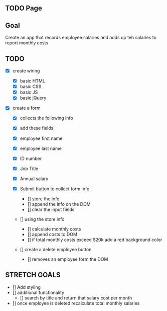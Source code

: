 ## TODO Page

## Goal

Create an app that records employee salaries and adds up teh salaries to report monthly costs

## TODO

- [x] create wiring

  - [x] basic HTML
  - [x] basic CSS
  - [x] basic JS
  - [x] basic jQuery

- [x] create a form

  - [x] collects the following info

  -[x] add these fields

  - [x] employee first name
  - [x] employee last name
  - [x] ID number
  - [x] Job Title
  - [x] Annual salary

  - [x] Submit button to collect form info

    - [] store the info
    - [] append the info on the DOM
    - [] clear the input fields

  - [] using the store info

    - [] calculate monthly costs
    - [] append costs to DOM
    - [] if total monthly costs exceed $20k add a red background color

  - [] create a delete employee button
    - [] removes an employee form the DOM

## STRETCH GOALS

- [] Add styling
- [] additional functionality
  - [] search by title and return that salary cost per month
- [] once employee is deleted recalculate total monthly salaries

